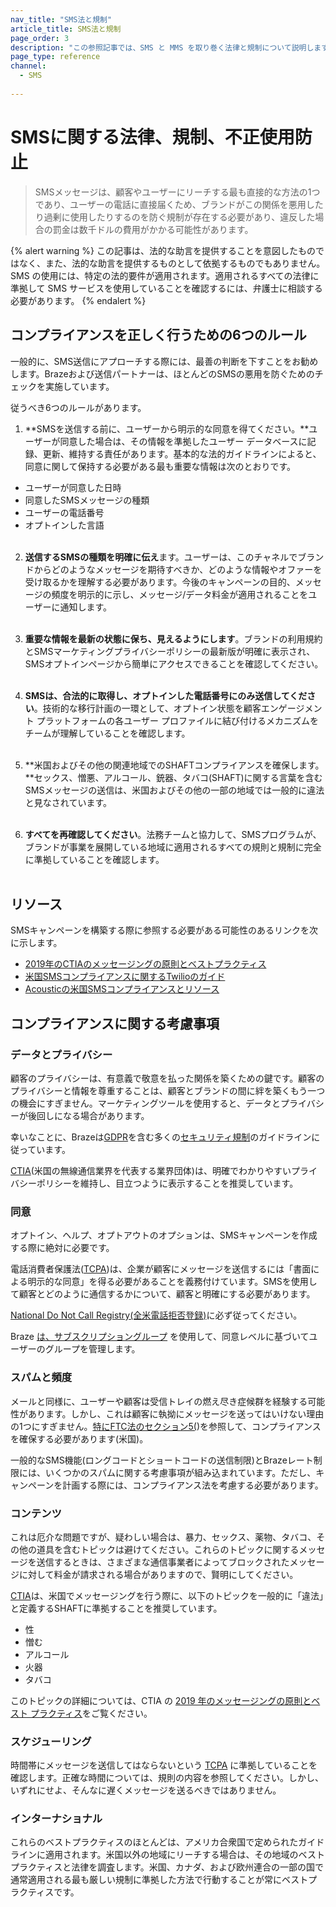 ```yaml
---
nav_title: "SMS法と規制"
article_title: SMS法と規制
page_order: 3
description: "この参照記事では、SMS と MMS を取り巻く法律と規制について説明します。"
page_type: reference
channel:
  - SMS
  
---
```


# SMSに関する法律、規制、不正使用防止

> SMSメッセージは、顧客やユーザーにリーチする最も直接的な方法の1つであり、ユーザーの電話に直接届くため、ブランドがこの関係を悪用したり過剰に使用したりするのを防ぐ規制が存在する必要があり、違反した場合の罰金は数千ドルの費用がかかる可能性があります。 

{% alert warning %}
この記事は、法的な助言を提供することを意図したものではなく、また、法的な助言を提供するものとして依拠するものでもありません。SMS の使用には、特定の法的要件が適用されます。適用されるすべての法律に準拠して SMS サービスを使用していることを確認するには、弁護士に相談する必要があります。
{% endalert %}

## コンプライアンスを正しく行うための6つのルール

一般的に、SMS送信にアプローチする際には、最善の判断を下すことをお勧めします。Brazeおよび送信パートナーは、ほとんどのSMSの悪用を防ぐためのチェックを実施しています。

従うべき6つのルールがあります。

1. **SMSを送信する前に、ユーザーから明示的な同意を得てください。**ユーザーが同意した場合は、その情報を準拠したユーザー データベースに記録、更新、維持する責任があります。基本的な法的ガイドラインによると、同意に関して保持する必要がある最も重要な情報は次のとおりです。
  - ユーザーが同意した日時
  - 同意したSMSメッセージの種類
  - ユーザーの電話番号
  - オプトインした言語<br><br>

2. **送信するSMSの種類を明確に伝え**ます。ユーザーは、このチャネルでブランドからどのようなメッセージを期待すべきか、どのような情報やオファーを受け取るかを理解する必要があります。今後のキャンペーンの目的、メッセージの頻度を明示的に示し、メッセージ/データ料金が適用されることをユーザーに通知します。<br><br>

3. **重要な情報を最新の状態に保ち、見えるようにします**。ブランドの利用規約とSMSマーケティングプライバシーポリシーの最新版が明確に表示され、SMSオプトインページから簡単にアクセスできることを確認してください。<br><br>

4. **SMSは、合法的に取得し、オプトインした電話番号にのみ送信してください**。技術的な移行計画の一環として、オプトイン状態を顧客エンゲージメント プラットフォームの各ユーザー プロファイルに結び付けるメカニズムをチームが理解していることを確認します。<br><br>

5. **米国およびその他の関連地域でのSHAFTコンプライアンスを確保します。**セックス、憎悪、アルコール、銃器、タバコ(SHAFT)に関する言葉を含むSMSメッセージの送信は、米国およびその他の一部の地域では一般的に違法と見なされています。<br><br>

6. **すべてを再確認してください**。法務チームと協力して、SMSプログラムが、ブランドが事業を展開している地域に適用されるすべての規則と規制に完全に準拠していることを確認します。<br><br>

## リソース

SMSキャンペーンを構築する際に参照する必要がある可能性のあるリンクを次に示します。

- [2019年のCTIAのメッセージングの原則とベストプラクティス](https://api.ctia.org/wp-content/uploads/2019/07/190719-CTIA-Messaging-Principles-and-Best-Practices-FINAL.pdf)
- [米国SMSコンプライアンスに関するTwilioのガイド](https://www.twilio.com/learn/call-and-text-marketing/guide-to-us-sms-compliance)
- [Acousticの米国SMSコンプライアンスとリソース](https://help.goacoustic.com/hc/en-us/articles/360043717414-United-States-SMS-compliance-and-resources)

## コンプライアンスに関する考慮事項

### データとプライバシー

顧客のプライバシーは、有意義で敬意を払った関係を築くための鍵です。顧客のプライバシーと情報を尊重することは、顧客とブランドの間に絆を築くもう一つの機会にすぎません。マーケティングツールを使用すると、データとプライバシーが後回しになる場合があります。

幸いなことに、Brazeは[GDPR]({{site.baseurl}}/dp-technical-assistance/)を含む多くの[セキュリティ規制]({{site.baseurl}}/developer_guide/disclosures/security_qualifications/#security-qualifications "Brazeセキュリティ資格")のガイドラインに従っています。

[CTIA](https://www.ctia.org/)(米国の無線通信業界を代表する業界団体)は、明確でわかりやすいプライバシーポリシーを維持し、目立つように表示することを推奨しています。

### 同意

オプトイン、ヘルプ、オプトアウトのオプションは、SMSキャンペーンを作成する際に絶対に必要です。

電話消費者保護法([TCPA](https://en.wikipedia.org/wiki/Telephone_Consumer_Protection_Act_of_1991 "Wikipedia:Telephone Consumer Protection Act of 1991"))は、企業が顧客にメッセージを送信するには「書面による明示的な同意」を得る必要があることを義務付けています。SMSを使用して顧客とどのように通信するかについて、顧客と明確にする必要があります。

[National Do Not Call Registry(全米電話拒否登録)](https://www.donotcall.gov/)に必ず従ってください。

Braze [は、サブスクリプショングループ]({{site.baseurl}}/user_guide/message_building_by_channel/sms/keywords/) を使用して、同意レベルに基づいてユーザーのグループを管理します。

### スパムと頻度

メールと同様に、ユーザーや顧客は受信トレイの燃え尽き症候群を経験する可能性があります。しかし、これは顧客に執拗にメッセージを送ってはいけない理由の1つにすぎません。[特にFTC法のセクション5(](https://www.federalreserve.gov/boarddocs/supmanual/cch/ftca.pdf "PDF:連邦取引委員会法第5条"))を参照して、コンプライアンスを確保する必要があります(米国)。

一般的なSMS機能(ロングコードとショートコードの送信制限)とBrazeレート制限には、いくつかのスパムに関する考慮事項が組み込まれています。ただし、キャンペーンを計画する際には、コンプライアンス法を考慮する必要があります。

### コンテンツ

これは厄介な問題ですが、疑わしい場合は、暴力、セックス、薬物、タバコ、その他の道具を含むトピックは避けてください。これらのトピックに関するメッセージを送信するときは、さまざまな通信事業者によってブロックされたメッセージに対して料金が請求される場合がありますので、賢明にしてください。

[CTIA](https://www.ctia.org/)は、米国でメッセージングを行う際に、以下のトピックを一般的に「違法」と定義するSHAFTに準拠することを推奨しています。

- 性
- 憎む
- アルコール
- 火器
- タバコ

このトピックの詳細については、CTIA の [2019 年のメッセージングの原則とベスト プラクティス](https://api.ctia.org/wp-content/uploads/2019/07/190719-CTIA-Messaging-Principles-and-Best-Practices-FINAL.pdf)をご覧ください。

### スケジューリング

時間帯にメッセージを送信してはならないという [TCPA](https://en.wikipedia.org/wiki/telephone_consumer_protection_act_of_1991) に準拠していることを確認します。正確な時間については、規則の内容を参照してください。しかし、いずれにせよ、そんなに遅くメッセージを送るべきではありません。

### インターナショナル

これらのベストプラクティスのほとんどは、アメリカ合衆国で定められたガイドラインに適用されます。米国以外の地域にリーチする場合は、その地域のベストプラクティスと法律を調査します。米国、カナダ、および欧州連合の一部の国で通常適用される最も厳しい規制に準拠した方法で行動することが常にベストプラクティスです。
